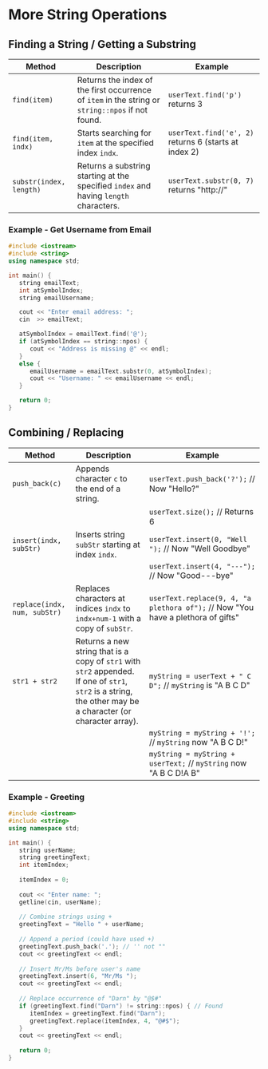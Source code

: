 # More String Operations

## Finding a String / Getting a Substring

| Method              | Description                                                        | Example                                         |
|---------------------|--------------------------------------------------------------------|-------------------------------------------------|
| `find(item)`        | Returns the index of the first occurrence of `item` in the string or `string::npos` if not found. | `userText.find('p')` returns 3                  |
| `find(item, indx)`  | Starts searching for `item` at the specified index `indx`.          | `userText.find('e', 2)` returns 6 (starts at index 2) |
| `substr(index, length)` | Returns a substring starting at the specified `index` and having `length` characters. | `userText.substr(0, 7)` returns "http://"    |

### Example - Get Username from Email
```cpp
#include <iostream>
#include <string>
using namespace std;

int main() {
   string emailText;
   int atSymbolIndex;
   string emailUsername;

   cout << "Enter email address: ";
   cin  >> emailText;

   atSymbolIndex = emailText.find('@');
   if (atSymbolIndex == string::npos) {
      cout << "Address is missing @" << endl;
   }
   else {
      emailUsername = emailText.substr(0, atSymbolIndex);
      cout << "Username: " << emailUsername << endl;
   }

   return 0;
}
```

## Combining / Replacing

| Method                   | Description                                                | Example                                             |
|--------------------------|------------------------------------------------------------|-----------------------------------------------------|
| `push_back(c)`           | Appends character `c` to the end of a string.             | `userText.push_back('?');` // Now "Hello?"          |
|                          |                                                            | `userText.size();` // Returns 6                      |
| `insert(indx, subStr)`   | Inserts string `subStr` starting at index `indx`.         | `userText.insert(0, "Well ");` // Now "Well Goodbye" |
|                          |                                                            | `userText.insert(4, "---");` // Now "Good---bye"    |
| `replace(indx, num, subStr)` | Replaces characters at indices `indx` to `indx+num-1` with a copy of `subStr`. | `userText.replace(9, 4, "a plethora of");` // Now "You have a plethora of gifts" |
| `str1 + str2`            | Returns a new string that is a copy of `str1` with `str2` appended. If one of `str1`, `str2` is a string, the other may be a character (or character array). | `myString = userText + " C D";` // `myString` is "A B C D" |
|                          |                                                            | `myString = myString + '!';` // `myString` now "A B C D!" |
|                          |                                                            | `myString = myString + userText;` // `myString` now "A B C D!A B" |

### Example - Greeting
```cpp
#include <iostream>
#include <string>
using namespace std;

int main() {
   string userName;
   string greetingText;
   int itemIndex;
   
   itemIndex = 0;
   
   cout << "Enter name: ";
   getline(cin, userName);
   
   // Combine strings using +
   greetingText = "Hello " + userName;
   
   // Append a period (could have used +)
   greetingText.push_back('.'); // '' not ""
   cout << greetingText << endl;
   
   // Insert Mr/Ms before user's name
   greetingText.insert(6, "Mr/Ms ");
   cout << greetingText << endl;
   
   // Replace occurrence of "Darn" by "@$#"
   if (greetingText.find("Darn") != string::npos) { // Found
      itemIndex = greetingText.find("Darn");
      greetingText.replace(itemIndex, 4, "@#$");
   }
   cout << greetingText << endl;
   
   return 0;
}
```

